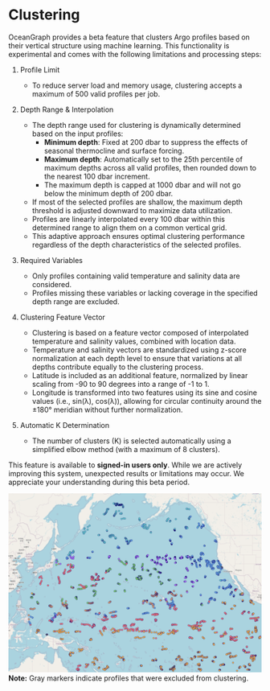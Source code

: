 # Clustering

OceanGraph provides a beta feature that clusters Argo profiles based on their vertical structure using machine learning. This functionality is experimental and comes with the following limitations and processing steps:

1. Profile Limit

   - To reduce server load and memory usage, clustering accepts a maximum of 500 valid profiles per job.

2. Depth Range & Interpolation

   - The depth range used for clustering is dynamically determined based on the input profiles:
     - **Minimum depth**: Fixed at 200 dbar to suppress the effects of seasonal thermocline and surface forcing.
     - **Maximum depth**: Automatically set to the 25th percentile of maximum depths across all valid profiles, then rounded down to the nearest 100 dbar increment.
     - The maximum depth is capped at 1000 dbar and will not go below the minimum depth of 200 dbar.
   - If most of the selected profiles are shallow, the maximum depth threshold is adjusted downward to maximize data utilization.
   - Profiles are linearly interpolated every 100 dbar within this determined range to align them on a common vertical grid.
   - This adaptive approach ensures optimal clustering performance regardless of the depth characteristics of the selected profiles.

3. Required Variables

   - Only profiles containing valid temperature and salinity data are considered.
   - Profiles missing these variables or lacking coverage in the specified depth range are excluded.

4. Clustering Feature Vector

   - Clustering is based on a feature vector composed of interpolated temperature and salinity values, combined with location data.
   - Temperature and salinity vectors are standardized using z-score normalization at each depth level to ensure that variations at all depths contribute equally to the clustering process.
   - Latitude is included as an additional feature, normalized by linear scaling from -90 to 90 degrees into a range of -1 to 1.
   - Longitude is transformed into two features using its sine and cosine values (i.e., sin(λ), cos(λ)), allowing for circular continuity around the ±180° meridian without further normalization.

5. Automatic K Determination

   - The number of clusters (K) is selected automatically using a simplified elbow method (with a maximum of 8 clusters).

This feature is available to **signed-in users only**. While we are actively improving this system, unexpected results or limitations may occur. We appreciate your understanding during this beta period.

![Clustering example](../../../imgs/clustering.png)
**Note:** Gray markers indicate profiles that were excluded from clustering.
